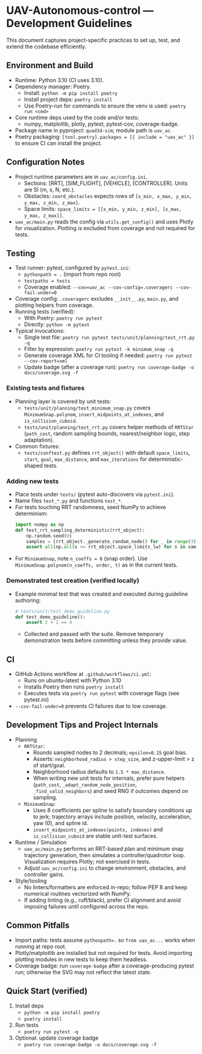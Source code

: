 # UAV-Autonomous-control — Development Guidelines

This document captures project-specific practices to set up, test, and extend the codebase efficiently.

## Environment and Build
- Runtime: Python 3.10 (CI uses 3.10).
- Dependency manager: Poetry.
  - Install: `python -m pip install poetry`
  - Install project deps: `poetry install`
  - Use Poetry-run for commands to ensure the venv is used: `poetry run <cmd>`
- Core runtime deps used by the code and/or tests:
  - numpy, matplotlib, plotly, pytest, pytest-cov, coverage-badge.
- Package name in pyproject: `quad3d-sim`; module path is `uav_ac`.
- Poetry packaging: `[tool.poetry].packages = [{ include = "uav_ac" }]` to ensure CI can install the project.

## Configuration Notes
- Project runtime parameters are in `uav_ac/config.ini`.
  - Sections: [RRT], [SIM_FLIGHT], [VEHICLE], [CONTROLLER]. Units are SI (m, s, N, etc.).
  - Obstacles: `coord_obstacles` expects rows of `[x_min, x_max, y_min, y_max, z_min, z_max]`.
  - Space limits: `space_limits = [[x_min, y_min, z_min], [x_max, y_max, z_max]]`.
- `uav_ac/main.py` reads the config via `utils.get_config()` and uses Plotly for visualization. Plotting is excluded from coverage and not required for tests.

## Testing
- Test runner: pytest, configured by `pytest.ini`:
  - `pythonpath = .` (import from repo root)
  - `testpaths = tests`
  - Coverage enabled: `--cov=uav_ac --cov-config=.coveragerc --cov-fail-under=0`
- Coverage config: `.coveragerc` excludes `__init__.py`, `main.py`, and plotting helpers from coverage.
- Running tests (verified):
  - With Poetry: `poetry run pytest`
  - Directly: `python -m pytest`
- Typical invocations:
  - Single test file: `poetry run pytest tests/unit/planning/test_rrt.py -q`
  - Filter by expression: `poetry run pytest -k minimum_snap -q`
  - Generate coverage XML for CI tooling if needed: `poetry run pytest --cov-report=xml`
  - Update badge (after a coverage run): `poetry run coverage-badge -o docs/coverage.svg -f`

### Existing tests and fixtures
- Planning layer is covered by unit tests:
  - `tests/unit/planning/test_minimum_snap.py` covers `MinimumSnap.polynom`, `insert_midpoints_at_indexes`, and `is_collision_cuboid`.
  - `tests/unit/planning/test_rrt.py` covers helper methods of `RRTStar` (`path_cost`, random sampling bounds, nearest/neighbor logic, step adaptation).
- Common fixtures:
  - `tests/conftest.py` defines `rrt_object()` with default `space_limits`, `start`, `goal`, `max_distance`, and `max_iterations` for deterministic-shaped tests.

### Adding new tests
- Place tests under `tests/` (pytest auto-discovers via `pytest.ini`).
- Name files `test_*.py` and functions `test_*`.
- For tests touching RRT randomness, seed NumPy to achieve determinism:
  ```python
  import numpy as np
  def test_rrt_sampling_deterministic(rrt_object):
      np.random.seed(0)
      samples = [rrt_object._generate_random_node() for _ in range(3)]
      assert all(np.all(s >= rrt_object.space_limits_lw) for s in samples)
  ```
- For `MinimumSnap`, note `n_coeffs = 8` (snap order). Use `MinimumSnap.polynom(n_coeffs, order, t)` as in the current tests.

### Demonstrated test creation (verified locally)
- Example minimal test that was created and executed during guideline authoring:
  ```python
  # tests/unit/test_demo_guideline.py
  def test_demo_guideline():
      assert 2 + 2 == 4
  ```
  - Collected and passed with the suite. Remove temporary demonstration tests before committing unless they provide value.

## CI
- GitHub Actions workflow at `.github/workflows/ci.yml`:
  - Runs on ubuntu-latest with Python 3.10
  - Installs Poetry then runs `poetry install`
  - Executes tests via `poetry run pytest` with coverage flags (see pytest.ini)
- `--cov-fail-under=0` prevents CI failures due to low coverage.

## Development Tips and Project Internals
- Planning
  - `RRTStar`:
    - Rounds sampled nodes to 2 decimals; `epsilon=0.15` goal bias.
    - Asserts: `neighborhood_radius > step_size`, and z-upper-limit > z of start/goal.
    - Neighborhood radius defaults to `1.5 * max_distance`.
    - When writing new unit tests for internals, prefer pure helpers (`path_cost`, `_adapt_random_node_position`, `_find_valid_neighbors`) and seed RNG if outcomes depend on sampling.
  - `MinimumSnap`:
    - Uses 8 coefficients per spline to satisfy boundary conditions up to jerk; trajectory arrays include position, velocity, acceleration, yaw (0), and spline id.
    - `insert_midpoints_at_indexes(points, indexes)` and `is_collision_cuboid` are stable unit-test surfaces.
- Runtime / Simulation
  - `uav_ac/main.py` performs an RRT-based plan and minimum snap trajectory generation, then simulates a controller/quadrotor loop. Visualization requires Plotly; not exercised in tests.
  - Adjust `uav_ac/config.ini` to change environment, obstacles, and controller gains.
- Style/tooling
  - No linters/formatters are enforced in-repo; follow PEP 8 and keep numerical routines vectorized with NumPy.
  - If adding linting (e.g., ruff/black), prefer CI alignment and avoid imposing failures until configured across the repo.

## Common Pitfalls
- Import paths: tests assume `pythonpath=.` so `from uav_ac...` works when running at repo root.
- Plotly/matplotlib are installed but not required for tests. Avoid importing plotting modules in new tests to keep them headless.
- Coverage badge: run `coverage-badge` after a coverage-producing pytest run; otherwise the SVG may not reflect the latest state.

## Quick Start (verified)
1) Install deps
   - `python -m pip install poetry`
   - `poetry install`
2) Run tests
   - `poetry run pytest -q`
3) Optional: update coverage badge
   - `poetry run coverage-badge -o docs/coverage.svg -f`
